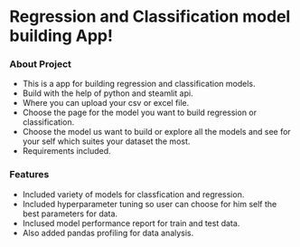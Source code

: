 # Regression and Classification model building App!

### About Project

- This is a app for building regression and classification models.
- Build with the help of python and steamlit api.
- Where you can upload your csv or excel file.
- Choose the page for the model you want to build regression or classification.
- Choose the model us want to build or explore all the models and see for your self which suites your dataset the most.
- Requirements included.

### Features

- Included variety of models for classfication and regression.
- Included hyperparameter tuning so user can choose for him self the best parameters for data.
- Inclused model performance report for train and test data.
- Also added pandas profiling for data analysis.
